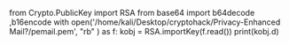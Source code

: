 from Crypto.PublicKey import RSA
from base64 import b64decode ,b16encode
with open('/home/kali/Desktop/cryptohack/Privacy-Enhanced Mail?/pemail.pem', "rb" ) as f:
    kobj = RSA.importKey(f.read())
    print(kobj.d)